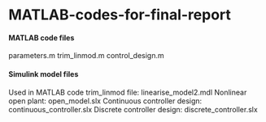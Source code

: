 # MATLAB-codes-for-final-report
#### MATLAB code files
parameters.m
trim_linmod.m
control_design.m

#### Simulink model files
Used in MATLAB code trim_linmod file: linearise_model2.mdl
Nonlinear open plant: open_model.slx
Continuous controller design: continuous_controller.slx
Discrete controller design: discrete_controller.slx
